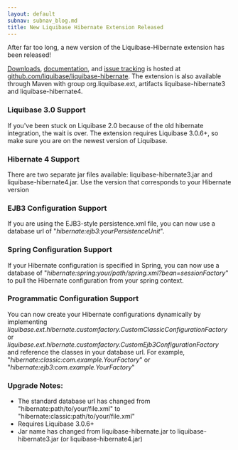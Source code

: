 ```yaml
---
layout: default
subnav: subnav_blog.md
title: New Liquibase Hibernate Extension Released
---
```



After far too long, a new version of the Liquibase-Hibernate extension has been released!


<a title="Downloads" href="http://github.com/liquibase/liquibase-hibernate/releases">Downloads</a>, 
<a title="documentation" href="http://github.com/liquibase/liquibase-hibernate/wiki">documentation</a>, 
and <a title="issues" href="http://github.com/liquibase/liquibase-hibernate/issues">issue tracking</a> 
is hosted at <a title="github.com/liquibase/liquibase-hibernate" href="http://github.com/liquibase/liquibase-hibernate">github.com/liquibase/liquibase-hibernate</a>. 
The extension is also available through Maven with group org.liquibase.ext, artifacts liquibase-hibernate3 and liquibase-hibernate4.


### Liquibase 3.0 Support


If you've been stuck on Liquibase 2.0 because of the old hibernate integration, the 
wait is over. The extension requires Liquibase 3.0.6+, so make sure you are on the newest version of Liquibase.


### Hibernate 4 Support


There are two separate jar files available: liquibase-hibernate3.jar and liquibase-hibernate4.jar. Use the version that corresponds to your Hibernate version


### EJB3 Configuration Support


If you are using the EJB3-style persistence.xml file, you can now use a database url of "*hibernate:ejb3:yourPersistenceUnit*".


### Spring Configuration Support


If your Hibernate configuration is specified in Spring, you can now use a database 
of "*hibernate:spring:your/path/spring.xml?bean=sessionFactory*" to pull the Hibernate configuration from your spring context.


### Programmatic Configuration Support


You can now create your Hibernate configurations dynamically by implementing 
*liquibase.ext.hibernate.customfactory.CustomClassicConfigurationFactory* or  
*liquibase.ext.hibernate.customfactory.CustomEjb3ConfigurationFactory* and reference the 
classes in your database url. For example, "*hibernate:classic:com.example.YourFactory*" or "*hibernate:ejb3:com.example.YourFactory*"


### Upgrade Notes:

- The standard database url has changed from "hibernate:path/to/your/file.xml" to "hibernate:classic:path/to/your/file.xml"
- Requires Liquibase 3.0.6+
- Jar name has changed from liquibase-hibernate.jar to liquibase-hibernate3.jar (or liquibase-hibernate4.jar)




